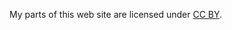 My parts of this web site are licensed under
[CC BY](https://creativecommons.org/licenses/by/3.0/).
